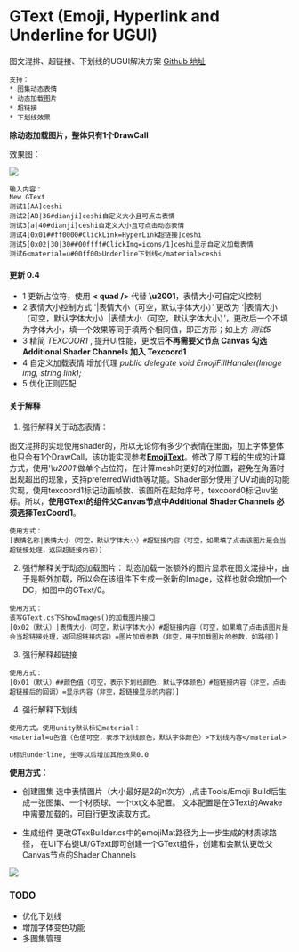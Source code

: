 # GText (Emoji, Hyperlink and Underline for UGUI)
图文混排、超链接、下划线的UGUI解决方案
[Github 地址](https://github.com/garsonlab/GText)

    支持：
    * 图集动态表情
    * 动态加载图片
    * 超链接
    * 下划线效果
    
**除动态加载图片，整体只有1个DrawCall**

效果图：

![](https://github.com/garsonlab/GText/raw/master/Screenshot1.gif)

```
输入内容：
New GText
测试1[AA]ceshi
测试2[AB|36#dianji]ceshi自定义大小且可点击表情
测试3[a|40#dianji]ceshi自定义大小且可点击动态表情
测试4[0x01##ff0000#ClickLink=HyperLink超链接]ceshi
测试5[0x02|30|30##00ffff#ClickImg=icons/1]ceshi显示自定义加载表情
测试6<material=u#00ff00>Underline下划线</material>ceshi
```

#### 更新 0.4
* 1 更新占位符，使用 **< quad />** 代替 **\u2001**，表情大小可自定义控制
* 2 表情大小控制方式 '|表情大小（可空，默认字体大小）’ 更改为 ‘|表情大小（可空，默认字体大小）|表情大小（可空，默认字体大小）’，更改后一个不填为字体大小，填一个效果等同于填两个相同值，即正方形；如上方 *测试5*
* 3 精简 *TEXCOOR1* , 提升UI性能，更改后**不再需要父节点 Canvas 勾选 Additional Shader Channels 加入 Texcoord1**
* 4 自定义加载表情 增加代理 *public delegate void EmojiFillHandler(Image img, string link);*
* 5 优化正则匹配



#### 关于解释

1. 强行解释关于动态表情：

图文混排的实现使用shader的，所以无论你有多少个表情在里面，加上字体整体也只会有1个DrawCall，该功能实现参考[**EmojiText**](https://github.com/zouchunyi/EmojiText)。修改了原工程的生成的计算方式，使用‘*\u2001*’做单个占位符，在计算mesh时更好的对位置，避免在角落时出现超出的现象，支持preferredWidth等功能。Shader部分使用了UV动画的功能实现，使用texcoord1标记动画帧数、该图所在起始序号，texcoord0标记uv坐标。所以，**使用GText的组件父Canvas节点中Additional Shader Channels 必须选择TexCoord1**。

```
使用方式：
[表情名称|表情大小（可空，默认字体大小）#超链接内容（可空，如果填了点击该图片是会当超链接处理，返回超链接内容）]
```

2. 强行解释关于动态加载图片：
动态加载一张额外的图片显示在图文混排中，由于是额外加载，所以会在该组件下生成一张新的Image，这样也就会增加一个DC，如图中的GText/0。
```
使用方式：
该写GText.cs下ShowImages()的加载图片接口
[0x02（默认）|表情大小（可空，默认字体大小）#超链接内容（可空，如果填了点击该图片是会当超链接处理，返回超链接内容）=图片加载参数（非空，用于加载图片的参数，如路径）]
```

3. 强行解释超链接

```
使用方式：
[0x01（默认）##颜色值（可空，表示下划线颜色，默认字体颜色）#超链接内容（非空，点击超链接后的回调）=显示内容（非空，超链接显示的内容）]
```

4. 强行解释下划线

```
使用方式，使用unity默认标记material：
<material=u色值（色值可空，表示下划线颜色，默认字体颜色）>下划线内容</material>

u标识underline, 坐等以后增加其他效果0.0
```




**使用方式：**

* 创建图集
选中表情图片（大小最好是2的n次方）,点击Tools/Emoji Build后生成一张图集、一个材质球、一个txt文本配置。
文本配置是在GText的Awake中需要加载的，可自行更改读取方式。

* 生成组件
更改GTexBuilder.cs中的emojiMat路径为上一步生成的材质球路径，
在UI下右键UI/GText即可创建一个GText组件，创建和会默认更改父Canvas节点的Shader Channels

![](https://github.com/garsonlab/GText/raw/master/Screenshot2.png)


### TODO
* 优化下划线
* 增加字体变色功能
* 多图集管理